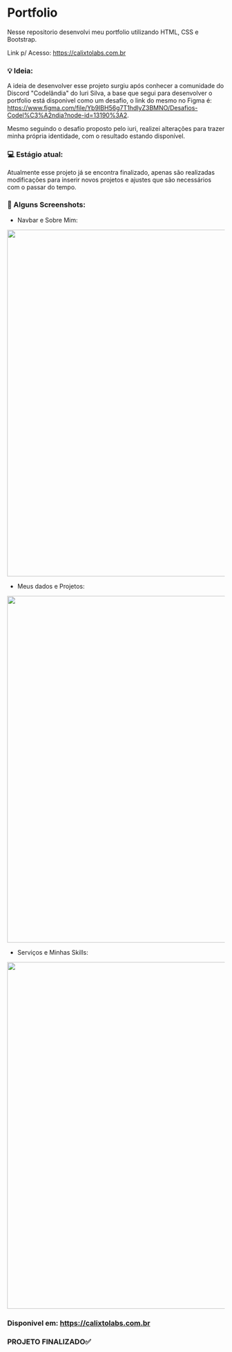 # Portfolio
Nesse repositorio desenvolvi meu portfolio utilizando HTML, CSS e Bootstrap.

Link p/ Acesso: https://calixtolabs.com.br

### 💡 Ideia:

 A ideia de desenvolver esse projeto surgiu após conhecer a comunidade do Discord "Codelândia" do Iuri Silva, a base que segui para desenvolver o portfolio está disponivel como um desafio, o link do mesmo no Figma é: https://www.figma.com/file/Yb9IBH56g7T1hdIyZ3BMNO/Desafios-Codel%C3%A2ndia?node-id=13190%3A2.

 Mesmo seguindo o desafio proposto pelo iuri, realizei alterações para trazer minha própria identidade, com o resultado estando disponível.
 
### 💻 Estágio atual:

 Atualmente esse projeto já se encontra finalizado, apenas são realizadas modificações para inserir novos projetos e ajustes que são necessários com o passar do tempo.

### 📸 Alguns Screenshots:

- Navbar e Sobre Mim:

<img src="https://user-images.githubusercontent.com/51165259/137760527-b817e498-a205-4fb0-a63b-2608d8fbcf0f.png" width="800"/>


- Meus dados e Projetos:

<img src="https://user-images.githubusercontent.com/51165259/137760655-6ffcda41-d44b-4e7a-8d4d-f41f5ed07163.png" width="800"/>


- Serviços e Minhas Skills: 

<img src="https://user-images.githubusercontent.com/51165259/137760734-cbeefa1d-7455-44a5-afb1-705f242f934d.png" width="800"/>


### Disponivel em: https://calixtolabs.com.br

### PROJETO FINALIZADO✅
